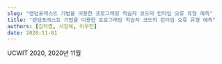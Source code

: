 ```yaml
---
slug: "랜덤포레스트 기법을 이용한 프로그래밍 학습자 코드의 런타임 오류 유형 예측"
title: "랜덤포레스트 기법을 이용한 프로그래밍 학습자 코드의 런타임 오류 유형 예측"
authors: [김덕엽, 서강복, 이우진]
date: 2020-11-01
---
```


UCWIT 2020, 2020년 11월
